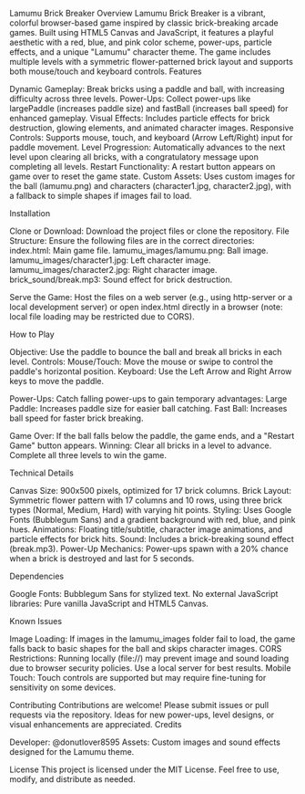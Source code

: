 Lamumu Brick Breaker
Overview
Lamumu Brick Breaker is a vibrant, colorful browser-based game inspired by classic brick-breaking arcade games. Built using HTML5 Canvas and JavaScript, it features a playful aesthetic with a red, blue, and pink color scheme, power-ups, particle effects, and a unique "Lamumu" character theme. The game includes multiple levels with a symmetric flower-patterned brick layout and supports both mouse/touch and keyboard controls.
Features

Dynamic Gameplay: Break bricks using a paddle and ball, with increasing difficulty across three levels.
Power-Ups: Collect power-ups like largePaddle (increases paddle size) and fastBall (increases ball speed) for enhanced gameplay.
Visual Effects: Includes particle effects for brick destruction, glowing elements, and animated character images.
Responsive Controls: Supports mouse, touch, and keyboard (Arrow Left/Right) input for paddle movement.
Level Progression: Automatically advances to the next level upon clearing all bricks, with a congratulatory message upon completing all levels.
Restart Functionality: A restart button appears on game over to reset the game state.
Custom Assets: Uses custom images for the ball (lamumu.png) and characters (character1.jpg, character2.jpg), with a fallback to simple shapes if images fail to load.

Installation

Clone or Download: Download the project files or clone the repository.
File Structure: Ensure the following files are in the correct directories:
index.html: Main game file.
lamumu_images/lamumu.png: Ball image.
lamumu_images/character1.jpg: Left character image.
lamumu_images/character2.jpg: Right character image.
brick_sound/break.mp3: Sound effect for brick destruction.


Serve the Game: Host the files on a web server (e.g., using http-server or a local development server) or open index.html directly in a browser (note: local file loading may be restricted due to CORS).

How to Play

Objective: Use the paddle to bounce the ball and break all bricks in each level.
Controls:
Mouse/Touch: Move the mouse or swipe to control the paddle's horizontal position.
Keyboard: Use the Left Arrow and Right Arrow keys to move the paddle.


Power-Ups: Catch falling power-ups to gain temporary advantages:
Large Paddle: Increases paddle size for easier ball catching.
Fast Ball: Increases ball speed for faster brick breaking.


Game Over: If the ball falls below the paddle, the game ends, and a "Restart Game" button appears.
Winning: Clear all bricks in a level to advance. Complete all three levels to win the game.

Technical Details

Canvas Size: 900x500 pixels, optimized for 17 brick columns.
Brick Layout: Symmetric flower pattern with 17 columns and 10 rows, using three brick types (Normal, Medium, Hard) with varying hit points.
Styling: Uses Google Fonts (Bubblegum Sans) and a gradient background with red, blue, and pink hues.
Animations: Floating title/subtitle, character image animations, and particle effects for brick hits.
Sound: Includes a brick-breaking sound effect (break.mp3).
Power-Up Mechanics: Power-ups spawn with a 20% chance when a brick is destroyed and last for 5 seconds.

Dependencies

Google Fonts: Bubblegum Sans for stylized text.
No external JavaScript libraries: Pure vanilla JavaScript and HTML5 Canvas.

Known Issues

Image Loading: If images in the lamumu_images folder fail to load, the game falls back to basic shapes for the ball and skips character images.
CORS Restrictions: Running locally (file://) may prevent image and sound loading due to browser security policies. Use a local server for best results.
Mobile Touch: Touch controls are supported but may require fine-tuning for sensitivity on some devices.

Contributing
Contributions are welcome! Please submit issues or pull requests via the repository. Ideas for new power-ups, level designs, or visual enhancements are appreciated.
Credits

Developer: @donutlover8595
Assets: Custom images and sound effects designed for the Lamumu theme.

License
This project is licensed under the MIT License. Feel free to use, modify, and distribute as needed.
